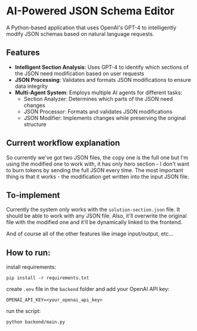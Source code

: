 # AI-Powered JSON Schema Editor

A Python-based application that uses OpenAI's GPT-4 to intelligently modify JSON schemas based on natural language requests.

## Features

- **Intelligent Section Analysis**: Uses GPT-4 to identify which sections of the JSON need modification based on user requests
- **JSON Processing**: Validates and formats JSON modifications to ensure data integrity
- **Multi-Agent System**: Employs multiple AI agents for different tasks:
  - Section Analyzer: Determines which parts of the JSON need changes
  - JSON Processor: Formats and validates JSON modifications
  - JSON Modifier: Implements changes while preserving the original structure

## Current workflow explanation
So currently we've got two JSON files, the copy one is the full one but I'm using the modified one to work with, it has only hero section - I don't want to burn tokens by sending the full JSON every time. The most important thing is that it works - the modification get written into the input JSON file.

## To-implement

Currently the system only works with the `solution-section.json` file. It should be able to work with any JSON file. 
Also, it'll overwrite the original file with the modified one and it'll be dynamically linked to the frontend.

And of course all of the other features like image input/output, etc...

## How to run:

install requirements:
```
pip install -r requirements.txt
```

create `.env` file in the `backend` folder and add your OpenAI API key:
```
OPENAI_API_KEY=<your_openai_api_key>
```

run the script:
```
python backend/main.py
```
